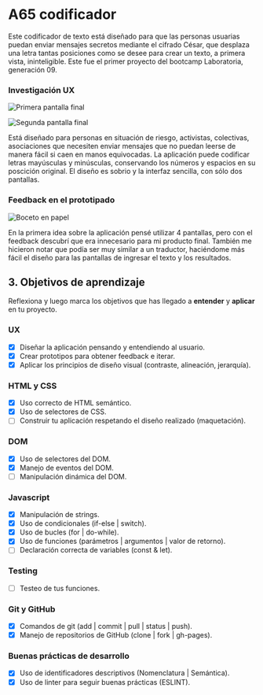 # A65 codificador

Este codificador de texto está diseñado para que las personas usuarias puedan enviar mensajes secretos mediante el cifrado César, que desplaza una letra tantas posiciones como se desee para crear un texto, a primera vista, ininteligible.
Este fue el primer proyecto del bootcamp Laboratoria, generación 09.

### Investigación UX


![Primera pantalla final](https://github.com/maranyil/CDMX009-cipher/blob/master/src/images/figmapantalla1.png)

![Segunda pantalla final](https://github.com/maranyil/CDMX009-cipher/blob/master/src/images/figmapantalla2.png)


Está diseñado para personas en situación de riesgo, activistas, colectivas, asociaciones que necesiten enviar mensajes que no puedan leerse de manera fácil si caen en manos equivocadas. La aplicación puede codificar letras mayúsculas y minúsculas, conservando los números y espacios en su poscición original. El diseño es sobrio y la interfaz sencilla, con sólo dos pantallas.



### Feedback en el prototipado

![Boceto en papel](https://github.com/maranyil/CDMX009-cipher/blob/master/src/images/bocetopapel.jpg)


En la primera idea sobre la aplicación pensé utilizar 4 pantallas, pero con el feedback descubrí que era innecesario para mi producto final. También me hicieron notar que podía ser muy similar a un traductor, haciéndome  más fácil el diseño para las pantallas de ingresar el texto y los resultados.


## 3. Objetivos de aprendizaje


Reflexiona y luego marca los objetivos que has llegado a **entender** y **aplicar** en tu proyecto.


### UX

- [x] Diseñar la aplicación pensando y entendiendo al usuario.
- [x] Crear prototipos para obtener feedback e iterar.
- [x] Aplicar los principios de diseño visual (contraste, alineación, jerarquía).

### HTML y CSS

- [x] Uso correcto de HTML semántico.
- [x] Uso de selectores de CSS.
- [ ] Construir tu aplicación respetando el diseño realizado (maquetación).

### DOM

- [x] Uso de selectores del DOM.
- [x] Manejo de eventos del DOM.
- [ ] Manipulación dinámica del DOM.

### Javascript

- [x] Manipulación de strings.
- [x] Uso de condicionales (if-else | switch).
- [x] Uso de bucles (for | do-while).    
- [x] Uso de funciones (parámetros | argumentos | valor de retorno).
- [ ] Declaración correcta de variables (const & let).

### Testing

- [ ] Testeo de tus funciones.

### Git y GitHub

- [x] Comandos de git (add | commit | pull | status | push).
- [x] Manejo de repositorios de GitHub (clone | fork | gh-pages).

### Buenas prácticas de desarrollo

- [x] Uso de identificadores descriptivos (Nomenclatura | Semántica).
- [x] Uso de linter para seguir buenas prácticas (ESLINT).
